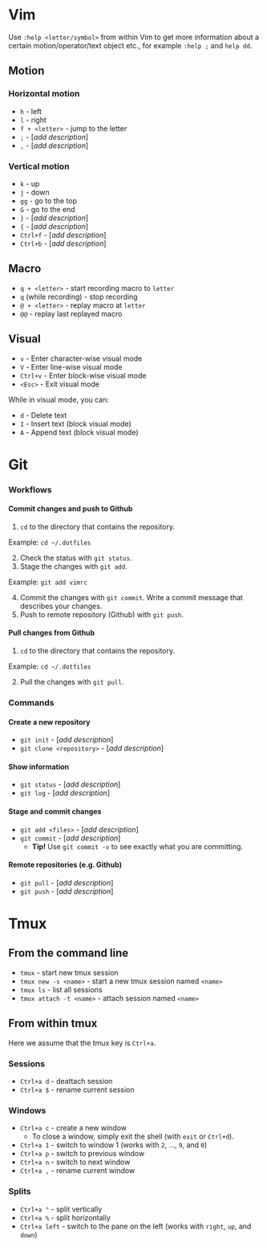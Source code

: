 Vim
===

Use `:help <letter/symbol>` from within Vim to get more information about a
certain motion/operator/text object etc., for example `:help ;` and `help dd`.


Motion
------

### Horizontal motion ###

* `h` - left
* `l` - right
* `f + <letter>` - jump to the letter
* `;` - [*add description*]
* `,` - [*add description*]


### Vertical motion ###

* `k` - up
* `j` - down 
* `gg` - go to the top
* `G` - go to the end
* `}` - [*add description*]
* `{` - [*add description*]
* `Ctrl+f` - [*add description*]
* `Ctrl+b` - [*add description*]


Macro
-----

* `q + <letter>` - start recording macro to `letter`
* `q` (while recording) - stop recording
* `@ + <letter>` - replay macro at `letter`
* `@@` - replay last replayed macro


Visual
------

* `v` - Enter character-wise visual mode
* `V` - Enter line-wise visual mode
* `Ctrl+v` - Enter block-wise visual mode
* `<Esc>` - Exit visual mode

While in visual mode, you can:
* `d` - Delete text
* `I` - Insert text (block visual mode)
* `A` - Append text (block visual mode)


Git
===

### Workflows ###

#### Commit changes and push to Github ####

1. `cd` to the directory that contains the repository.

  Example: `cd ~/.dotfiles`

2. Check the status with `git status`.
3. Stage the changes with `git add`.

  Example: `git add vimrc`

4. Commit the changes with `git commit`.
   Write a commit message that describes your changes.
5. Push to remote repository (Github) with `git push`.


#### Pull changes from Github ####

1. `cd` to the directory that contains the repository.

  Example: `cd ~/.dotfiles`

2. Pull the changes with `git pull`.


### Commands ###

#### Create a new repository ####

* `git init` - [*add description*]
* `git clone <repository>` - [*add description*]


#### Show information ####

* `git status` - [*add description*]
* `git log` - [*add description*]


#### Stage and commit changes ####

* `git add <files>` - [*add description*]
* `git commit` - [*add description*]
  * **Tip!** Use `git commit -v` to see exactly what you are committing.


#### Remote repositories (e.g. Github) ####

* `git pull` - [*add description*]
* `git push` - [*add description*]


Tmux
====

From the command line
---------------------

* `tmux` - start new tmux session
* `tmux new -s <name>` - start a new tmux session named `<name>`
* `tmux ls` - list all sessions
* `tmux attach -t <name>` - attach session named `<name>`


From within tmux
----------------

Here we assume that the tmux key is `Ctrl+a`.


### Sessions ###

* `Ctrl+a d` - deattach session
* `Ctrl+a $` - rename current session


### Windows ###

* `Ctrl+a c` - create a new window
  * To close a window, simply exit the shell (with `exit` or `Ctrl+d`).
* `Ctrl+a 1` - switch to window 1 (works with `2`, ..., `9`, and `0`)
* `Ctrl+a p` - switch to previous window
* `Ctrl+a n` - switch to next window
* `Ctrl+a ,` - rename current window


### Splits ###

* `Ctrl+a "` - split vertically
* `Ctrl+a %` - split horizontally
* `Ctrl+a left` - switch to the pane on the left 
(works with `right`, `up`, and `down`)
